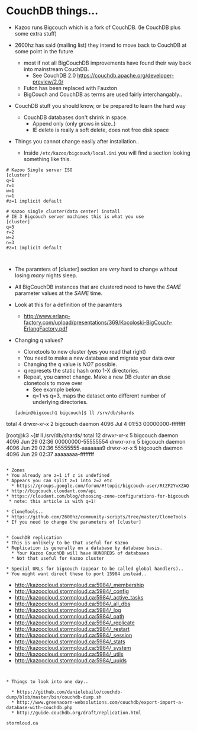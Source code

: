 # CouchDB things...

* Kazoo runs Bigcouch which is a fork of CouchDB.  (Ie CouchDB plus some extra stuff)
* 2600hz has said (mailing list) they intend to move back to CouchDB at some point in the future
  * most if not all BigCouchDB improvements have found their way back into mainstream CouchDB.
    * See CouchDB 2.0 https://couchdb.apache.org/developer-preview/2.0/
  * Futon has been replaced with Fauxton
  * BigCouch and CouchDB as terms are used fairly interchangably..

* CouchDB stuff you should know, or be prepared to learn the hard way
  * CouchDB databases don't shrink in space.
    * Append only (only grows in size..)
    * IE delete is really a soft delete, does not free disk space

* Things you cannot change easily after installation..
  * Inside ```/etc/kazoo/bigcouch/local.ini``` you will find a section looking something like this.
```
# Kazoo Single server ISO
[cluster]
q=1
r=1
w=1
n=1
#z=1 implicit default

# Kazoo single cluster(data center) install
# IE 3 Bigcouch server machines this is what you use
[cluster]
q=3
r=2
w=2
n=3
#z=1 implicit default



```

* The paramters of [cluster] section are *very* hard to change without losing *many* nights sleep.
* All BigCouchDB instances that are clustered need to have the *SAME* parameter values at the *SAME* time.

* Look at this for a definition of the paramters
  * http://www.erlang-factory.com/upload/presentations/369/Kocoloski-BigCouch-ErlangFactory.pdf

* Changing q values?
  * Clonetools to new cluster (yes you read that right)
  * You need to make a new database and migrate your data over
  * Changing the q value is *NOT* possible.
  * q represets the static hash onto 1-X directories.
  * Repeat, you cannot change.  Make a new DB cluster an duse clonetools to move over
    * See example below.
    * q=1 vs q=3, maps the dataset onto different number of underlying directories.

  ```
  [admin@bigcouch1 bigcouch]$ ll /srv/db/shards
total 4
drwxr-xr-x 2 bigcouch daemon 4096 Jul  4 01:53 00000000-ffffffff

[root@k3 ~]# ll /srv/db/shards/
total 12
drwxr-xr-x 5 bigcouch daemon 4096 Jun 29 02:36 00000000-55555554
drwxr-xr-x 5 bigcouch daemon 4096 Jun 29 02:36 55555555-aaaaaaa9
drwxr-xr-x 5 bigcouch daemon 4096 Jun 29 02:37 aaaaaaaa-ffffffff

  ```

* Zones
  * You already are z=1 if z is undefined
  * Appears you can split z=1 into z=2 etc
    * https://groups.google.com/forum/#!topic/bigcouch-user/RtZF2YvXZAQ
  * http://bigcouch.cloudant.com/api
  * https://cloudant.com/blog/choosing-zone-configurations-for-bigcouch
   * note: this article is with q=1!

* CloneTools..
  * https://github.com/2600hz/community-scripts/tree/master/CloneTools
  * If you need to change the parameters of [cluster]


* CouchDB replication
  * This is unlikely to be that useful for Kazoo
  * Replication is generally on a database by database basis.
    * Your Kazoo CouchDB will have HUNDREDS of databsaes
    * Not that useful for Kazoo cluster

* Special URLs for bigcouch (appear to be called global handlers)..
* You might want direct these to port 15984 instead..

```
  * http://kazoocloud.stormqloud.ca:5984/_membership
  * http://kazoocloud.stormqloud.ca:5984/_config
  * http://kazoocloud.stormqloud.ca:5984/_active_tasks
  * http://kazoocloud.stormqloud.ca:5984/_all_dbs
  * http://kazoocloud.stormqloud.ca:5984/_log
  * http://kazoocloud.stormqloud.ca:5984/_oath
  * http://kazoocloud.stormqloud.ca:5984/_replicate
  * http://kazoocloud.stormqloud.ca:5984/_restart
  * http://kazoocloud.stormqloud.ca:5984/_session
  * http://kazoocloud.stormqloud.ca:5984/_stats
  * http://kazoocloud.stormqloud.ca:5984/_system
  * http://kazoocloud.stormqloud.ca:5984/_utils
  * http://kazoocloud.stormqloud.ca:5984/_uuids
```


* Things to look into one day..

  * https://github.com/danielebailo/couchdb-dump/blob/master/bin/couchdb-dump.sh
  * http://www.greenacorn-websolutions.com/couchdb/export-import-a-database-with-couchdb.php
  * http://guide.couchdb.org/draft/replication.html
 
stormloud.ca
